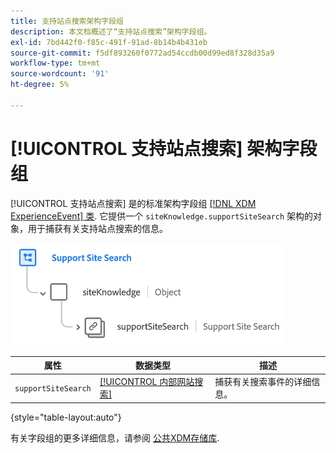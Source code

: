 ```yaml
---
title: 支持站点搜索架构字段组
description: 本文档概述了“支持站点搜索”架构字段组。
exl-id: 7bd442f0-f85c-491f-91ad-8b14b4b431eb
source-git-commit: f5df893260f0772ad54ccdb00d99ed8f328d35a9
workflow-type: tm+mt
source-wordcount: '91'
ht-degree: 5%

---
```


# [!UICONTROL 支持站点搜索] 架构字段组

[!UICONTROL 支持站点搜索] 是的标准架构字段组 [[!DNL XDM ExperienceEvent] 类](../../classes/experienceevent.md). 它提供一个 `siteKnowledge.supportSiteSearch` 架构的对象，用于捕获有关支持站点搜索的信息。

![](../../images/field-groups/support-site-search.png)

| 属性 | 数据类型 | 描述 |
| --- | --- | --- |
| `supportSiteSearch` | [[!UICONTROL 内部网站搜索]](../../data-types/internal-site-search.md) | 捕获有关搜索事件的详细信息。 |

{style="table-layout:auto"}

有关字段组的更多详细信息，请参阅 [公共XDM存储库](https://github.com/adobe/xdm/blob/master/docs/reference/fieldgroups/experience-event/experienceevent-support-site-search.schema.json).
